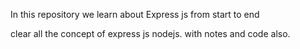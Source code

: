 In this repository we learn about Express js from start to end

clear all the concept of express js nodejs.
with notes and code also.
